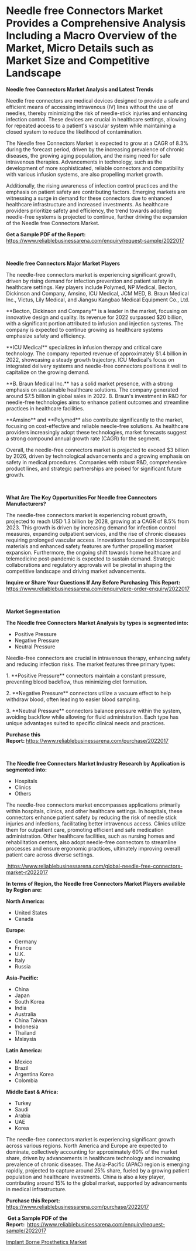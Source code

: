 <p><h1>Needle free Connectors Market Provides a Comprehensive Analysis Including a Macro Overview of the Market, Micro Details such as Market Size and Competitive Landscape</h1></p><p><strong>Needle free Connectors Market Analysis and Latest Trends</strong></p>
<p><p>Needle free connectors are medical devices designed to provide a safe and efficient means of accessing intravenous (IV) lines without the use of needles, thereby minimizing the risk of needle-stick injuries and enhancing infection control. These devices are crucial in healthcare settings, allowing for repeated access to a patient's vascular system while maintaining a closed system to reduce the likelihood of contamination.</p><p>The Needle free Connectors Market is expected to grow at a CAGR of 8.3% during the forecast period, driven by the increasing prevalence of chronic diseases, the growing aging population, and the rising need for safe intravenous therapies. Advancements in technology, such as the development of more sophisticated, reliable connectors and compatibility with various infusion systems, are also propelling market growth. </p><p>Additionally, the rising awareness of infection control practices and the emphasis on patient safety are contributing factors. Emerging markets are witnessing a surge in demand for these connectors due to enhanced healthcare infrastructure and increased investments. As healthcare providers prioritize safety and efficiency, the trend towards adopting needle-free systems is projected to continue, further driving the expansion of the Needle free Connectors Market.</p></p>
<p><strong>Get a Sample PDF of the Report:&nbsp;</strong> <a href="https://www.reliablebusinessarena.com/enquiry/request-sample/2022017?utm_campaign=2723&utm_medium=2&utm_source=Github&utm_content=ia&utm_term=04032025&utm_id=needle-free-connectors">https://www.reliablebusinessarena.com/enquiry/request-sample/2022017</a></p>
<p>&nbsp;</p>
<p><strong>Needle free Connectors Major Market Players</strong></p>
<p><p>The needle-free connectors market is experiencing significant growth, driven by rising demand for infection prevention and patient safety in healthcare settings. Key players include Polymed, NP Medical, Becton, Dickinson and Company, Amsino, ICU Medical, JCM MED, B. Braun Medical Inc., Victus, Lily Medical, and Jiangsu Kangbao Medical Equipment Co., Ltd.</p><p>**Becton, Dickinson and Company** is a leader in the market, focusing on innovative design and quality. Its revenue for 2022 surpassed $20 billion, with a significant portion attributed to infusion and injection systems. The company is expected to continue growing as healthcare systems emphasize safety and efficiency.</p><p>**ICU Medical** specializes in infusion therapy and critical care technology. The company reported revenue of approximately $1.4 billion in 2022, showcasing a steady growth trajectory. ICU Medical's focus on integrated delivery systems and needle-free connectors positions it well to capitalize on the growing demand.</p><p>**B. Braun Medical Inc.** has a solid market presence, with a strong emphasis on sustainable healthcare solutions. The company generated around $7.5 billion in global sales in 2022. B. Braun's investment in R&D for needle-free technologies aims to enhance patient outcomes and streamline practices in healthcare facilities.</p><p>**Amsino** and **Polymed** also contribute significantly to the market, focusing on cost-effective and reliable needle-free solutions. As healthcare providers increasingly adopt these technologies, market forecasts suggest a strong compound annual growth rate (CAGR) for the segment.</p><p>Overall, the needle-free connectors market is projected to exceed $3 billion by 2026, driven by technological advancements and a growing emphasis on safety in medical procedures. Companies with robust R&D, comprehensive product lines, and strategic partnerships are poised for significant future growth.</p></p>
<p>&nbsp;</p>
<p><strong>What Are The Key Opportunities For Needle free Connectors Manufacturers?</strong></p>
<p><p>The needle-free connectors market is experiencing robust growth, projected to reach USD 1.3 billion by 2028, growing at a CAGR of 8.5% from 2023. This growth is driven by increasing demand for infection control measures, expanding outpatient services, and the rise of chronic diseases requiring prolonged vascular access. Innovations focused on biocompatible materials and enhanced safety features are further propelling market expansion. Furthermore, the ongoing shift towards home healthcare and telemedicine post-pandemic is expected to sustain demand. Strategic collaborations and regulatory approvals will be pivotal in shaping the competitive landscape and driving market advancements.</p></p>
<p><strong>Inquire or Share Your Questions If Any Before Purchasing This Report:</strong> <a href="https://www.reliablebusinessarena.com/enquiry/pre-order-enquiry/2022017?utm_campaign=2723&utm_medium=2&utm_source=Github&utm_content=ia&utm_term=04032025&utm_id=needle-free-connectors">https://www.reliablebusinessarena.com/enquiry/pre-order-enquiry/2022017</a></p>
<p>&nbsp;</p>
<p><strong>Market Segmentation</strong></p>
<p><strong>The Needle free Connectors Market Analysis by types is segmented into:</strong></p>
<p><ul><li>Positive Pressure</li><li>Negative Pressure</li><li>Neutral Pressure</li></ul></p>
<p><p>Needle-free connectors are crucial in intravenous therapy, enhancing safety and reducing infection risks. The market features three primary types: </p><p>1. **Positive Pressure** connectors maintain a constant pressure, preventing blood backflow, thus minimizing clot formation.</p><p>2. **Negative Pressure** connectors utilize a vacuum effect to help withdraw blood, often leading to easier blood sampling.</p><p>3. **Neutral Pressure** connectors balance pressure within the system, avoiding backflow while allowing for fluid administration. Each type has unique advantages suited to specific clinical needs and practices.</p></p>
<p><strong>Purchase this Report:&nbsp;</strong><a href="https://www.reliablebusinessarena.com/purchase/2022017?utm_campaign=2723&utm_medium=2&utm_source=Github&utm_content=ia&utm_term=04032025&utm_id=needle-free-connectors">https://www.reliablebusinessarena.com/purchase/2022017</a></p>
<p>&nbsp;</p>
<p><strong>The Needle free Connectors Market Industry Research by Application is segmented into:</strong></p>
<p><ul><li>Hospitals</li><li>Clinics</li><li>Others</li></ul></p>
<p><p>The needle-free connectors market encompasses applications primarily within hospitals, clinics, and other healthcare settings. In hospitals, these connectors enhance patient safety by reducing the risk of needle stick injuries and infections, facilitating better intravenous access. Clinics utilize them for outpatient care, promoting efficient and safe medication administration. Other healthcare facilities, such as nursing homes and rehabilitation centers, also adopt needle-free connectors to streamline processes and ensure ergonomic practices, ultimately improving overall patient care across diverse settings.</p></p>
<p><a href="https://www.reliablebusinessarena.com/global-needle-free-connectors-market-r2022017?utm_campaign=2723&utm_medium=2&utm_source=Github&utm_content=ia&utm_term=04032025&utm_id=needle-free-connectors">&nbsp;https://www.reliablebusinessarena.com/global-needle-free-connectors-market-r2022017</a></p>
<p><strong>In terms of Region, the Needle free Connectors Market Players available by Region are:</strong></p>
<p>
    <p> <strong> North America: </strong>
        <ul>
            <li>United States</li>
            <li>Canada</li>
        </ul>
        </p> 
    <p> <strong> Europe: </strong>
        <ul>
            <li>Germany</li>
            <li>France</li>
            <li>U.K.</li>
            <li>Italy</li>
            <li>Russia</li>
        </ul>
        </p> 
    <p> <strong> Asia-Pacific: </strong>
        <ul>
            <li>China</li>
            <li>Japan</li>
            <li>South Korea</li>
            <li>India</li>
            <li>Australia</li>
            <li>China Taiwan</li>
            <li>Indonesia</li>
            <li>Thailand</li>
            <li>Malaysia</li>
        </ul>
        </p> 
    <p> <strong> Latin America: </strong>
        <ul>
            <li>Mexico</li>
            <li>Brazil</li>
            <li>Argentina Korea</li>
            <li>Colombia</li>
        </ul>
        </p> 
    <p> <strong> Middle East & Africa: </strong>
        <ul>
            <li>Turkey</li>
            <li>Saudi</li>
            <li>Arabia</li>
            <li>UAE</li>
            <li>Korea</li>
        </ul>
    </p>
    </p>
<p><p>The needle-free connectors market is experiencing significant growth across various regions. North America and Europe are expected to dominate, collectively accounting for approximately 60% of the market share, driven by advancements in healthcare technology and increasing prevalence of chronic diseases. The Asia-Pacific (APAC) region is emerging rapidly, projected to capture around 25% share, fueled by a growing patient population and healthcare investments. China is also a key player, contributing around 15% to the global market, supported by advancements in medical infrastructure.</p></p>
<p><strong>Purchase this Report: </strong><a href="https://www.reliablebusinessarena.com/purchase/2022017?utm_campaign=2723&utm_medium=2&utm_source=Github&utm_content=ia&utm_term=04032025&utm_id=needle-free-connectors">https://www.reliablebusinessarena.com/purchase/2022017</a></p>
<p>&nbsp;<strong>Get a Sample PDF of the Report:&nbsp;&nbsp;</strong><a href="https://www.reliablebusinessarena.com/enquiry/request-sample/2022017?utm_campaign=2723&utm_medium=2&utm_source=Github&utm_content=ia&utm_term=04032025&utm_id=needle-free-connectors">https://www.reliablebusinessarena.com/enquiry/request-sample/2022017</a></p>
<p><strong></strong></p>
<p><p><a href="https://github.com/organophelia8282/Market-Research-Report-List-1/blob/main/implant-borne-prosthetics-market.md?utm_campaign=2723&utm_medium=2&utm_source=Github&utm_content=ia&utm_term=04032025&utm_id=needle-free-connectors">Implant Borne Prosthetics Market</a></p></p>